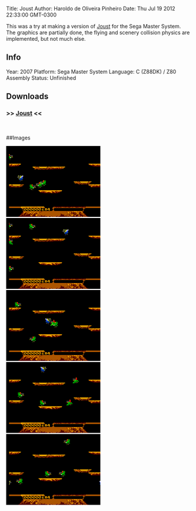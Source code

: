Title: Joust
Author: Haroldo de Oliveira Pinheiro
Date: Thu Jul 19 2012 22:33:00 GMT-0300

This was a try at making a version of [Joust](http://www.youtube.com/watch?v=avBoo8qyWfQ) for the Sega Master System. The graphics are partially done, the flying and scenery collision physics are implemented, but not much else.

## Info
Year: 2007
Platform: Sega Master System
Language: C (Z88DK) / Z80 Assembly
Status: Unfinished 

## Downloads
### >> [Joust](downloads/joust-v0.05-alpha.zip "Download Joust") <<
<br>

##Images

<div class="ContentFlow">
	<div class="flow">
		<img class="item" src="joust-sms/joust-01.png" />
		<img class="item" src="joust-sms/joust-02.png" />
		<img class="item" src="joust-sms/joust-03.png" />
		<img class="item" src="joust-sms/joust-04.png" />
		<img class="item" src="joust-sms/joust-05.png" />
	</div>
</div>
